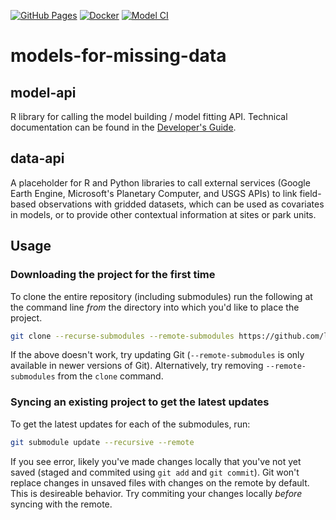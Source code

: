 [![GitHub Pages](https://github.com/lzachmann/models-for-missing-data/actions/workflows/gh-pages.yml/badge.svg?branch=main)](https://github.com/lzachmann/models-for-missing-data/actions/workflows/gh-pages.yml)
[![Docker](https://github.com/lzachmann/models-for-missing-data/actions/workflows/docker.yml/badge.svg?branch=main)](https://github.com/lzachmann/models-for-missing-data/actions/workflows/docker.yml)
[![Model CI](https://github.com/lzachmann/models-for-missing-data/actions/workflows/main.yml/badge.svg?branch=main)](https://github.com/lzachmann/models-for-missing-data/actions/workflows/main.yml)

# models-for-missing-data

## model-api

R library for calling the model building / model fitting API. Technical documentation can be found in the [Developer's Guide](https://lzachmann.github.io/models-for-missing-data/docs/guide/).

## data-api

A placeholder for R and Python libraries to call external services (Google Earth Engine, Microsoft's Planetary Computer, and USGS APIs) to link field-based observations with gridded datasets, which can be used as covariates in models, or to provide other contextual information at sites or park units.

## Usage

### Downloading the project for the first time
To clone the entire repository (including submodules) run the following at the command line _from_ the directory into which you'd like to place the project.
```sh
git clone --recurse-submodules --remote-submodules https://github.com/lzachmann/models-for-missing-data.git
```
If the above doesn't work, try updating Git (`--remote-submodules` is only available in newer versions of Git). Alternatively, try removing `--remote-submodules` from the `clone` command.

### Syncing an existing project to get the latest updates
To get the latest updates for each of the submodules, run:
```sh
git submodule update --recursive --remote
```
If you see error, likely you've made changes locally that you've not yet saved (staged and commited using `git add` and `git commit`). Git won't replace changes in unsaved files with changes on the remote by default. This is desireable behavior. Try commiting your changes locally _before_ syncing with the remote.

<!-- ### Checking out a specific ref / branch as opposed to a specific commit
```sh
git fetch --all
git checkout gh-submodule
```

### R and R packages
```R
update.packages(ask = FALSE)
``` -->
